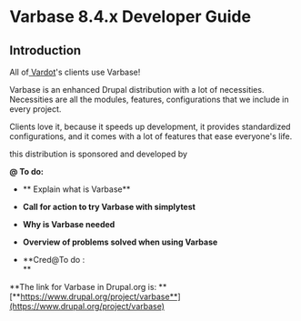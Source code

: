 # **Varbase 8.4.x Developer Guide**

## 

## 

## **Introduction**

All of[ Vardot](https://www.vardot.com)'s clients use Varbase!

Varbase is an enhanced Drupal distribution with a lot of necessities. Necessities are all the modules, features, configurations that we include in every project.

Clients love it, because it speeds up development, it provides standardized configurations, and it comes with a lot of features that ease everyone's life.

this distribution is sponsored and developed by 

**@ To do:**

* **    Explain what is Varbase**

* **Call for action to try Varbase with simplytest**

* **Why is Varbase needed**

* **Overview of problems solved when using Varbase**

* **Cred@To do :  
  **

**The link for Varbase in Drupal.org is:  **[**https://www.drupal.org/project/varbase**](https://www.drupal.org/project/varbase)

